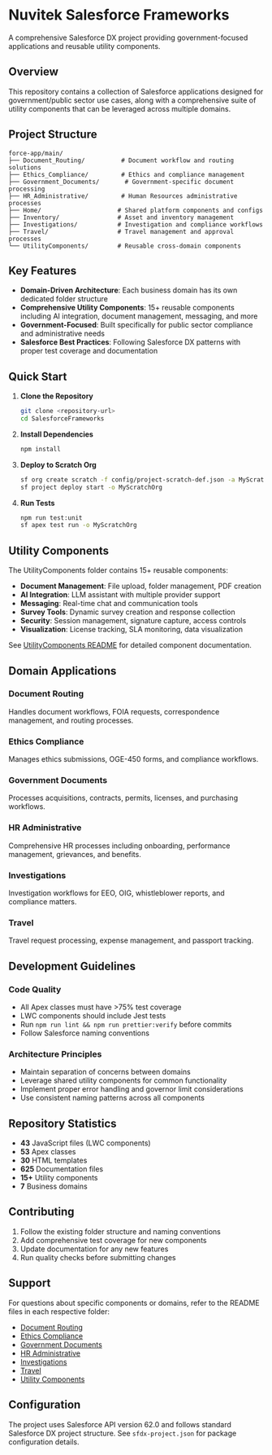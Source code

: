 # Nuvitek Salesforce Frameworks

A comprehensive Salesforce DX project providing government-focused applications and reusable utility components.

## Overview

This repository contains a collection of Salesforce applications designed for government/public sector use cases, along with a comprehensive suite of utility components that can be leveraged across multiple domains.

## Project Structure

```
force-app/main/
├── Document_Routing/          # Document workflow and routing solutions
├── Ethics_Compliance/         # Ethics and compliance management
├── Government_Documents/       # Government-specific document processing
├── HR_Administrative/         # Human Resources administrative processes
├── Home/                     # Shared platform components and configs
├── Inventory/                # Asset and inventory management
├── Investigations/           # Investigation and compliance workflows
├── Travel/                   # Travel management and approval processes
└── UtilityComponents/        # Reusable cross-domain components
```

## Key Features

- **Domain-Driven Architecture**: Each business domain has its own dedicated folder structure
- **Comprehensive Utility Components**: 15+ reusable components including AI integration, document management, messaging, and more
- **Government-Focused**: Built specifically for public sector compliance and administrative needs
- **Salesforce Best Practices**: Following Salesforce DX patterns with proper test coverage and documentation

## Quick Start

1. **Clone the Repository**

   ```bash
   git clone <repository-url>
   cd SalesforceFrameworks
   ```

2. **Install Dependencies**

   ```bash
   npm install
   ```

3. **Deploy to Scratch Org**

   ```bash
   sf org create scratch -f config/project-scratch-def.json -a MyScratchOrg
   sf project deploy start -o MyScratchOrg
   ```

4. **Run Tests**
   ```bash
   npm run test:unit
   sf apex test run -o MyScratchOrg
   ```

## Utility Components

The UtilityComponents folder contains 15+ reusable components:

- **Document Management**: File upload, folder management, PDF creation
- **AI Integration**: LLM assistant with multiple provider support
- **Messaging**: Real-time chat and communication tools
- **Survey Tools**: Dynamic survey creation and response collection
- **Security**: Session management, signature capture, access controls
- **Visualization**: License tracking, SLA monitoring, data visualization

See [UtilityComponents README](./force-app/main/UtilityComponents/README.md) for detailed component documentation.

## Domain Applications

### Document Routing

Handles document workflows, FOIA requests, correspondence management, and routing processes.

### Ethics Compliance

Manages ethics submissions, OGE-450 forms, and compliance workflows.

### Government Documents

Processes acquisitions, contracts, permits, licenses, and purchasing workflows.

### HR Administrative

Comprehensive HR processes including onboarding, performance management, grievances, and benefits.

### Investigations

Investigation workflows for EEO, OIG, whistleblower reports, and compliance matters.

### Travel

Travel request processing, expense management, and passport tracking.

## Development Guidelines

### Code Quality

- All Apex classes must have >75% test coverage
- LWC components should include Jest tests
- Run `npm run lint && npm run prettier:verify` before commits
- Follow Salesforce naming conventions

### Architecture Principles

- Maintain separation of concerns between domains
- Leverage shared utility components for common functionality
- Implement proper error handling and governor limit considerations
- Use consistent naming patterns across all components

## Repository Statistics

- **43** JavaScript files (LWC components)
- **53** Apex classes
- **30** HTML templates
- **625** Documentation files
- **15+** Utility components
- **7** Business domains

## Contributing

1. Follow the existing folder structure and naming conventions
2. Add comprehensive test coverage for new components
3. Update documentation for any new features
4. Run quality checks before submitting changes

## Support

For questions about specific components or domains, refer to the README files in each respective folder:

- [Document Routing](./force-app/main/Document_Routing/README.md)
- [Ethics Compliance](./force-app/main/Ethics_Compliance/README.md)
- [Government Documents](./force-app/main/Government_Documents/README.md)
- [HR Administrative](./force-app/main/HR_Administrative/README.md)
- [Investigations](./force-app/main/Investigations/README.md)
- [Travel](./force-app/main/Travel/README.md)
- [Utility Components](./force-app/main/UtilityComponents/README.md)

## Configuration

The project uses Salesforce API version 62.0 and follows standard Salesforce DX project structure. See `sfdx-project.json` for package configuration details.
